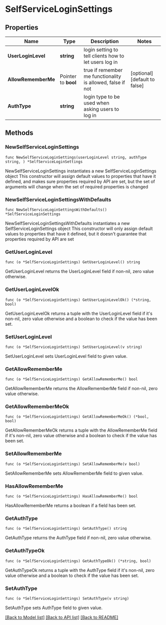 # SelfServiceLoginSettings

## Properties

Name | Type | Description | Notes
------------ | ------------- | ------------- | -------------
**UserLoginLevel** | **string** | login setting to tell clients how to let users log in  | 
**AllowRememberMe** | Pointer to **bool** | true if remember me functionality is allowed, false if not  | [optional] [default to false]
**AuthType** | **string** | login type to be used when asking users to log in  | 

## Methods

### NewSelfServiceLoginSettings

`func NewSelfServiceLoginSettings(userLoginLevel string, authType string, ) *SelfServiceLoginSettings`

NewSelfServiceLoginSettings instantiates a new SelfServiceLoginSettings object
This constructor will assign default values to properties that have it defined,
and makes sure properties required by API are set, but the set of arguments
will change when the set of required properties is changed

### NewSelfServiceLoginSettingsWithDefaults

`func NewSelfServiceLoginSettingsWithDefaults() *SelfServiceLoginSettings`

NewSelfServiceLoginSettingsWithDefaults instantiates a new SelfServiceLoginSettings object
This constructor will only assign default values to properties that have it defined,
but it doesn't guarantee that properties required by API are set

### GetUserLoginLevel

`func (o *SelfServiceLoginSettings) GetUserLoginLevel() string`

GetUserLoginLevel returns the UserLoginLevel field if non-nil, zero value otherwise.

### GetUserLoginLevelOk

`func (o *SelfServiceLoginSettings) GetUserLoginLevelOk() (*string, bool)`

GetUserLoginLevelOk returns a tuple with the UserLoginLevel field if it's non-nil, zero value otherwise
and a boolean to check if the value has been set.

### SetUserLoginLevel

`func (o *SelfServiceLoginSettings) SetUserLoginLevel(v string)`

SetUserLoginLevel sets UserLoginLevel field to given value.


### GetAllowRememberMe

`func (o *SelfServiceLoginSettings) GetAllowRememberMe() bool`

GetAllowRememberMe returns the AllowRememberMe field if non-nil, zero value otherwise.

### GetAllowRememberMeOk

`func (o *SelfServiceLoginSettings) GetAllowRememberMeOk() (*bool, bool)`

GetAllowRememberMeOk returns a tuple with the AllowRememberMe field if it's non-nil, zero value otherwise
and a boolean to check if the value has been set.

### SetAllowRememberMe

`func (o *SelfServiceLoginSettings) SetAllowRememberMe(v bool)`

SetAllowRememberMe sets AllowRememberMe field to given value.

### HasAllowRememberMe

`func (o *SelfServiceLoginSettings) HasAllowRememberMe() bool`

HasAllowRememberMe returns a boolean if a field has been set.

### GetAuthType

`func (o *SelfServiceLoginSettings) GetAuthType() string`

GetAuthType returns the AuthType field if non-nil, zero value otherwise.

### GetAuthTypeOk

`func (o *SelfServiceLoginSettings) GetAuthTypeOk() (*string, bool)`

GetAuthTypeOk returns a tuple with the AuthType field if it's non-nil, zero value otherwise
and a boolean to check if the value has been set.

### SetAuthType

`func (o *SelfServiceLoginSettings) SetAuthType(v string)`

SetAuthType sets AuthType field to given value.



[[Back to Model list]](../README.md#documentation-for-models) [[Back to API list]](../README.md#documentation-for-api-endpoints) [[Back to README]](../README.md)


